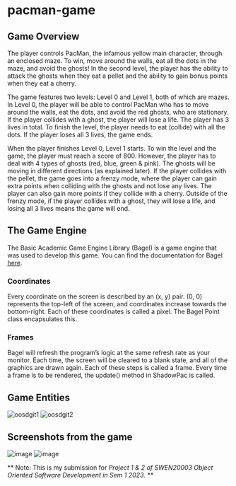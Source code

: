 # pacman-game

## Game Overview

The player controls PacMan, the infamous yellow main character, through an enclosed maze. To win, move around the walls, eat all the dots in the maze, and avoid the ghosts! In the second level, the player has the ability to attack the ghosts when they eat a pellet and the ability to gain bonus points when they eat a cherry.

The game features two levels: Level 0 and Level 1, both of which are mazes. In Level 0, the player will be able to control PacMan who has to move around the walls, eat the dots, and avoid the red ghosts, who are stationary. If the player collides with a ghost, the player will lose a life. The player has 3 lives in total. To finish the level, the player needs to eat (collide) with all the dots. If the player loses all 3 lives, the game ends. 

When the player finishes Level 0, Level 1 starts. To win the level and the game, the player must reach a score of 800. However, the player has to deal with 4 types of ghosts (red, blue, green & pink). The ghosts will be moving in different directions (as explained later). If the player collides with the pellet, the game goes into a frenzy mode, where the player can gain extra points when colliding with the ghosts and not lose any lives. The player can also gain more points if they collide with a cherry. Outside of the frenzy mode, if the player collides with a ghost, they will lose a life, and losing all 3 lives means the game will end.

## The Game Engine

The Basic Academic Game Engine Library (Bagel) is a game engine that was used to develop this game. You can find the documentation for Bagel [here](https://people.eng.unimelb.edu.au/mcmurtrye/bagel-doc/).

### Coordinates

Every coordinate on the screen is described by an (x, y) pair. (0, 0) represents the top-left of the screen, and coordinates increase towards the bottom-right. Each of these coordinates is called a pixel. The Bagel Point class encapsulates this.

### Frames

Bagel will refresh the program’s logic at the same refresh rate as your monitor. Each time, the screen will be cleared to a blank state, and all of the graphics are drawn again. Each of these steps is called a frame. Every time a frame is to be rendered, the update() method in ShadowPac is called. 

## Game Entities

![oosdgit1](https://github.com/mithracodes/pacman-game/assets/95140934/a652562f-626c-4202-969b-bd526adbf3d6)
![oosdgit2](https://github.com/mithracodes/pacman-game/assets/95140934/16fdb573-8a01-43cd-b6d7-415fa80095cd)

## Screenshots from the game

![image](https://github.com/mithracodes/pacman-game/assets/95140934/ee2f4725-adc8-4cba-9a1d-0d6f8bdbab67)
![image](https://github.com/mithracodes/pacman-game/assets/95140934/28ea64d0-7b78-4899-b7bc-5a54c5cd3485)

** Note: This is my submission for *Project 1 & 2 of SWEN20003 Object Oriented Software Development in Sem 1 2023*. **

